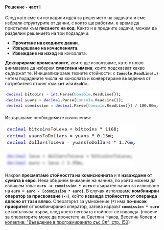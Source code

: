 #### Решение - част I

След като сме си изградили идея за решението на задачата и сме избрали структурите от данни, с които ще работим, е време да пристъпим към **писането на код**. Както и в предните задачи, можем да разделим решението на три подзадачи: 
* **Прочитане на входните данни**.
* **Извършване на изчисленията**.
* **Извеждане на изход** на конзолата.

**Декларираме променливите**, които ще използваме, като отново внимаваме да изберем **смислени имена**, които подсказват какво съдържат те. Инициализираме техните стойности: с **`Console.ReadLine(…)`** четем подадените числа на конзолата и конвертираме въведения от потребителя стринг към **`int`** или **`double`**. 

![](/assets/chapter-2-2-images/04.Money-01.png)

Извършваме необходимите изчисления: 

![](/assets/chapter-2-2-images/04.Money-02.png)

![](/assets/chapter-2-2-images/04.Money-03.png)

Накрая **пресмятаме стойността на комисионната** и я **изваждаме от сумата в евро**. Нека обърнем внимание на начина, по който можем да изпишем това: **`euro -= commission * euro`** e съкратен начин за изписване на **`euro = euro - (commission * euro)`**. В случая използваме **комбиниран оператор за присвояване** (**`-=`**), който **изважда стойността от операнда вдясно от този вляво**. Операторът за умножение (**`*`**) има **по-висок приоритет** от комбинирания оператор, затова изразът **`commission * euro`** се изпълнява първи, след което неговата стойност се изважда. (повече за операторите може да прочетете на [Светлин Наков, Веселин Колев и колектив: "Въведение в програмирането със C#", стр. 150](http://www.introprogramming.info/intro-csharp-book/read-online/glava3-operatori-i-izrazi/#_Toc298863965))